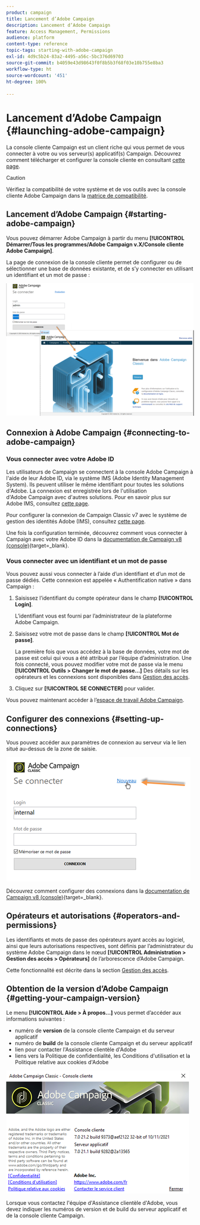 ```yaml
---
product: campaign
title: Lancement d’Adobe Campaign
description: Lancement d’Adobe Campaign
feature: Access Management, Permissions
audience: platform
content-type: reference
topic-tags: starting-with-adobe-campaign
exl-id: 4d9c5b24-83a2-4495-a56c-5bc376d69703
source-git-commit: b4059e43d98643f0f8b5b3f68f03e10b755e8ba3
workflow-type: ht
source-wordcount: '451'
ht-degree: 100%

---
```


# Lancement d’Adobe Campaign {#launching-adobe-campaign}

La console cliente Campaign est un client riche qui vous permet de vous connecter à votre ou vos serveur(s) applicatif(s) Campaign. Découvrez comment télécharger et configurer la console cliente en consultant [cette page](../../installation/using/installing-the-client-console.md).

>[!CAUTION]
>
>Vérifiez la compatibilité de votre système et de vos outils avec la console cliente Adobe Campaign dans la [matrice de compatibilité](../../rn/using/compatibility-matrix.md#ClientConsoleoperatingsystems).

## Lancement d’Adobe Campaign {#starting-adobe-campaign}

Vous pouvez démarrer Adobe Campaign à partir du menu **[!UICONTROL Démarrer/Tous les programmes/Adobe Campaign v.X/Console cliente Adobe Campaign]**.

La page de connexion de la console cliente permet de configurer ou de sélectionner une base de données existante, et de s’y connecter en utilisant un identifiant et un mot de passe :

![](assets/acc-logon.png)

## Connexion à Adobe Campaign {#connecting-to-adobe-campaign}

### Vous connecter avec votre Adobe ID

Les utilisateurs de Campaign se connectent à la console Adobe Campaign à l&#39;aide de leur Adobe ID, via le système IMS (Adobe Identity Management System). Ils peuvent utiliser le même identifiant pour toutes les solutions d&#39;Adobe. La connexion est enregistrée lors de l&#39;utilisation d&#39;Adobe Campaign avec d&#39;autres solutions. Pour en savoir plus sur Adobe IMS, consultez [cette page](https://helpx.adobe.com/fr/enterprise/using/identity.html).

Pour configurer la connexion de Campaign Classic v7 avec le système de gestion des identités Adobe (IMS), consultez [cette page](../../integrations/using/about-adobe-id.md).

Une fois la configuration terminée, découvrez comment vous connecter à Campaign avec votre Adobe ID dans la [documentation de Campaign v8 (console)](https://experienceleague.adobe.com/fr/docs/campaign/campaign-v8/new/connect){target=_blank}.


### Vous connecter avec un identifiant et un mot de passe

Vous pouvez aussi vous connecter à l’aide d’un identifiant et d’un mot de passe dédiés. Cette connexion est appelée « Authentification native » dans Campaign :

1. Saisissez l’identifiant du compte opérateur dans le champ **[!UICONTROL Login]**.

   L’identifiant vous est fourni par l’administrateur de la plateforme Adobe Campaign.

1. Saisissez votre mot de passe dans le champ **[!UICONTROL Mot de passe]**.

   La première fois que vous accédez à la base de données, votre mot de passe est celui qui vous a été attribué par l’équipe d’administration. Une fois connecté, vous pouvez modifier votre mot de passe via le menu **[!UICONTROL Outils > Changer le mot de passe…]** Des détails sur les opérateurs et les connexions sont disponibles dans [Gestion des accès](../../platform/using/access-management.md).

1. Cliquez sur **[!UICONTROL SE CONNECTER]** pour valider.

Vous pouvez maintenant accéder à l’[espace de travail Adobe Campaign](../../platform/using/adobe-campaign-workspace.md).

## Configurer des connexions {#setting-up-connections}

Vous pouvez accéder aux paramètres de connexion au serveur via le lien situé au-dessus de la zone de saisie.

![](assets/s_ncs_user_connections_management.png)

Découvrez comment configurer des connexions dans la [documentation de Campaign v8 (console)](https://experienceleague.adobe.com/fr/docs/campaign/campaign-v8/new/connect#create-your-connection){target=_blank}.

## Opérateurs et autorisations {#operators-and-permissions}

Les identifiants et mots de passe des opérateurs ayant accès au logiciel, ainsi que leurs autorisations respectives, sont définis par l’administrateur du système Adobe Campaign dans le nœud **[!UICONTROL Administration > Gestion des accès > Opérateurs]** de l’arborescence d’Adobe Campaign.

Cette fonctionnalité est décrite dans la section [Gestion des accès](../../platform/using/access-management.md).

## Obtention de la version d’Adobe Campaign {#getting-your-campaign-version}

Le menu **[!UICONTROL Aide > À propos...]** vous permet d’accéder aux informations suivantes :

* numéro de **version** de la console cliente Campaign et du serveur applicatif
* numéro de **build** de la console cliente Campaign et du serveur applicatif
* lien pour contacter l&#39;Assistance clientèle d&#39;Adobe
* liens vers la Politique de confidentialité, les Conditions d&#39;utilisation et la Politique relative aux cookies d&#39;Adobe

![](assets/about-acc.png)

Lorsque vous contactez l&#39;équipe d&#39;Assistance clientèle d&#39;Adobe, vous devez indiquer les numéros de version et de build du serveur applicatif et de la console cliente Campaign.


